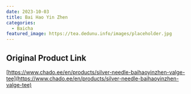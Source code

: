 ```yaml
---
date: 2023-10-03
title: Bai Hao Yin Zhen 
categories:
  - Baicha
featured_image: https://tea.dedunu.info/images/placeholder.jpg
---
```


## Original Product Link

[https://www.chado.ee/en/products/silver-needle-baihaoyinzhen-valge-tee](https://www.chado.ee/en/products/silver-needle-baihaoyinzhen-valge-tee)
